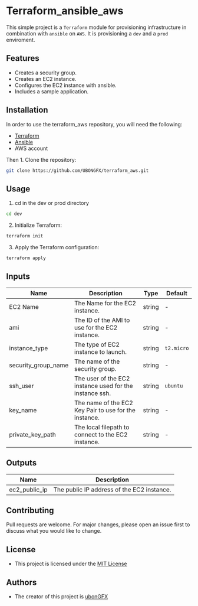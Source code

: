 # Terraform_ansible_aws

This simple project is a `Terraform` module for provisioning infrastructure in combination with `ansible` on `AWS`. It is provisioning a `dev` and a `prod` enviroment. 

## Features
- Creates a security group.
- Creates an EC2 instance.
- Configures the EC2 instance with ansible.
- Includes a sample application.

## Installation
In order to use the terraform_aws repository, you will need the following:
- [Terraform](https://www.terraform.io/downloads.html)
- [Ansible](https://docs.ansible.com/ansible/latest/installation_guide/intro_installation.html)
- AWS account

Then 1. Clone the repository:
```bash
git clone https://github.com/UBONGFX/terraform_aws.git
```

## Usage
1. cd in the dev or prod directory
```bash
cd dev
```
2. Initialize Terraform:
```bash
terraform init
```
3. Apply the Terraform configuration:
```bash
terraform apply
```

## Inputs
| Name | Description | Type | Default |
|------|-------------|------|---------|
| EC2 Name | The Name for the EC2 instance. | string | - |
| ami | The ID of the AMI to use for the EC2 instance. | string | - |
| instance_type | The type of EC2 instance to launch. | string | `t2.micro` |
| security_group_name | The name of the security group. | string | - |
| ssh_user | The user of the EC2 instance used for the instance ssh. | string | `ubuntu` |
| key_name | The name of the EC2 Key Pair to use for the instance. | string | - |
| private_key_path | The local filepath to connect to the EC2 instance. | string | - |

## Outputs
| Name | Description |
|------|-------------|
| ec2_public_ip | The public IP address of the EC2 instance. |

## Contributing
Pull requests are welcome. For major changes, please open an issue first to discuss what you would like to change.

## License
- This project is licensed under the [MIT License](https://choosealicense.com/licenses/mit/)

## Authors
- The creator of this project is [ubonGFX](https://github.com/UBONGFX)